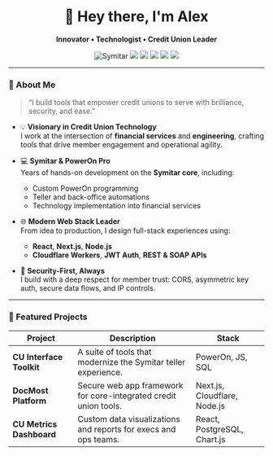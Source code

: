 <h1 align="center">👋 Hey there, I'm Alex</h1>
<p align="center">
  <strong>Innovator • Technologist • Credit Union Leader</strong>
</p>

<p align="center">
  <img src="https://img.shields.io/badge/Symitar%20Expert-%23323330.svg?style=for-the-badge&logo=data:image/svg+xml;base64,PHN2ZyB3aWR0aD0iNTAiIGhlaWdodD0iNTAiIHZpZXdCb3g9IjAgMCAxMjggMTI4IiBmaWxsPSJub25lIiB4bWxucz0iaHR0cDovL3d3dy53My5vcmcvMjAwMC9zdmciPgogIDxwYXRoIGQ9Ik02NCAxMkM5My44NTggMTIgMTE4IDE2LjE0MiAxMTggNjRDMTE4IDExMS44NTggOTMuODU4IDExNiA2NCAxMTZDNDYuNjM1IDExNiAzMy44MzcgMTEzLjEyIDIzLjg1OCAxMDYuMDE0QzExLjY4OSA5Ny4xMDEgNiA4NC4xMTYgNiA2NEM2IDE2LjE0MiAzMC4xNDIgMTIgNjQgMTJaIiBmaWxsPSIjRkZGIi8+Cjwvc3ZnPg==" alt="Symitar" />
  <img src="https://img.shields.io/badge/PowerOn%20Wizard-%23248EC2?style=for-the-badge&logo=code" />
  <img src="https://img.shields.io/badge/React-%2361DAFB?style=for-the-badge&logo=react&logoColor=black" />
  <img src="https://img.shields.io/badge/Vue.js-%23000000?style=for-the-badge&logo=vue.js" />
  <img src="https://img.shields.io/badge/Node.js-%23339933?style=for-the-badge&logo=node.js&logoColor=white" />
  <img src="https://img.shields.io/badge/SQL%20Master-%23007396?style=for-the-badge&logo=postgresql&logoColor=white" />
</p>

---

### 🧠 About Me

> “I build tools that empower credit unions to serve with brilliance, security, and ease.”

- 💡 **Visionary in Credit Union Technology**  
  I work at the intersection of **financial services** and **engineering**, crafting tools that drive member engagement and operational agility.

- 💻 **Symitar & PowerOn Pro**  
  Years of hands-on development on the **Symitar core**, including:
  - Custom PowerOn programming
  - Teller and back-office automations
  - Technology implementation into financial services

- 🌐 **Modern Web Stack Leader**  
  From idea to production, I design full-stack experiences using:
  - **React**, **Next.js**, **Node.js**
  - **Cloudflare Workers**, **JWT Auth**, **REST & SOAP APIs**

- 🔐 **Security-First, Always**  
  I build with a deep respect for member trust: CORS, asymmetric key auth, secure data flows, and IP controls.

---

### 🚀 Featured Projects

| Project | Description | Stack |
|--------|-------------|-------|
| **CU Interface Toolkit** | A suite of tools that modernize the Symitar teller experience. | PowerOn, JS, SQL |
| **DocMost Platform** | Secure web app framework for core-integrated credit union tools. | Next.js, Cloudflare, Node.js |
| **CU Metrics Dashboard** | Custom data visualizations and reports for execs and ops teams. | React, PostgreSQL, Chart.js |
